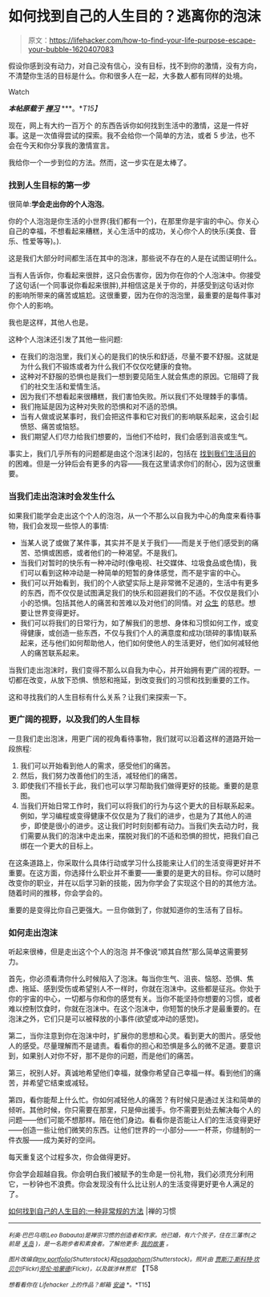 # 如何找到自己的人生目的？逃离你的泡沫

> 原文：<https://lifehacker.com/how-to-find-your-life-purpose-escape-your-bubble-1620407083>

假设你感到没有动力，对自己没有信心，没有目标，找不到你的激情，没有方向，不清楚你生活的目标是什么。你和很多人在一起，大多数人都有同样的处境。

Watch

***本帖原载于*** [***禅习***](http://zenhabits.net/life-purpose/) ***。**T15】*

现在，网上有大约一百万个 的东西告诉你如何找到生活中的激情，这是一件好事。这是一次值得尝试的探索。我不会给你一个简单的方法，或者 5 步法，也不会在今天和你分享我的激情宣言。

我给你一个一步到位的方法。然而，这一步实在是太棒了。

### 找到人生目标的第一步

很简单:**学会走出你的个人泡泡**。

你的个人泡泡是你生活的小世界(我们都有一个)，在那里你是宇宙的中心。你关心自己的幸福，不想看起来糟糕，关心生活中的成功，关心你个人的快乐(美食、音乐、性爱等等)。).

这是我们大部分时间都生活在其中的泡沫，那些说不存在的人是在试图证明什么。

当有人告诉你，你看起来很胖，这只会伤害你，因为你在你的个人泡沫中。你接受了这句话(一个同事说你看起来很胖),并相信这是关于你的，并感受到这句话对你的影响所带来的痛苦或尴尬。这很重要，因为在你的泡泡里，最重要的是每件事对你个人的影响。

我也是这样，其他人也是。

这种个人泡沫还引发了其他一些问题:

*   在我们的泡泡里，我们关心的是我们的快乐和舒适，尽量不要不舒服。这就是为什么我们不锻炼或者为什么我们不仅仅吃健康的食物。
*   这种对不舒服的恐惧也是我们一想到要见陌生人就会焦虑的原因。它阻碍了我们的社交生活和爱情生活。
*   因为我们不想看起来很糟糕，我们害怕失败。所以我们不处理棘手的事情。
*   我们拖延是因为这种对失败的恐惧和对不适的恐惧。
*   当有人做或说某事时，我们会把这件事和它对我们的影响联系起来，这会引起愤怒、痛苦或恼怒。
*   我们期望人们尽力给我们想要的，当他们不给时，我们会感到沮丧或生气。

事实上，我们几乎所有的问题都是由这个泡沫引起的，包括在 [找到我们生活目的](https://lifehacker.com/how-to-decide-on-what-to-do-with-your-life-1588240029) 的困难。但是一分钟后会有更多的内容——我在这里请求你们的耐心，因为这很重要。

### 当我们走出泡沫时会发生什么

如果我们能学会走出这个个人的泡泡，从一个不那么以自我为中心的角度来看待事物，我们会发现一些惊人的事情:

*   当某人说了或做了某件事，其实并不是关于我们——而是关于他们感受到的痛苦、恐惧或困惑，或者他们的一种渴望。不是我们。
*   当我们对暂时的快乐有一种冲动时(像电视、社交媒体、垃圾食品或色情)，我们可以看到这种冲动是一种简单的短暂的身体感觉，而不是宇宙的中心。
*   我们可以开始看到，我们的个人欲望实际上是非常微不足道的，生活中有更多的东西，而不仅仅是试图满足我们的快乐和回避我们的不适。不仅仅是我们小小的恐惧。包括其他人的痛苦和苦难以及对他们的同情。对 [众生](http://zenhabits.net/vegan/) 的慈悲。想要让世界变得更好。
*   我们可以将我们的日常行为，如了解我们的思想、身体和习惯如何工作，或变得健康，或创造一些东西，不仅与我们个人的满意度和成功(琐碎的事情)联系起来，还与他们如何帮助他人，他们如何使他人的生活更好，他们如何减轻他人的痛苦联系起来。

当我们走出泡沫时，我们变得不那么以自我为中心，并开始拥有更广阔的视野。一切都在改变，从放下恐惧、愤怒和拖延，到改变我们的习惯和找到重要的工作。

这和寻找我们的人生目标有什么关系？让我们来探索一下。

### 更广阔的视野，以及我们的人生目标

一旦我们走出泡沫，用更广阔的视角看待事物，我们就可以沿着这样的道路开始一段旅程:

1.  我们可以开始看到他人的需求，感受他们的痛苦。
2.  然后，我们努力改善他们的生活，减轻他们的痛苦。
3.  即使我们不擅长于此，我们也可以学习帮助我们做得更好的技能。重要的是意图。
4.  当我们开始日常工作时，我们可以将我们的行为与这个更大的目标联系起来。例如，学习编程或变得健康不仅仅是为了我们的进步，也是为了其他人的进步，即使是很小的进步。这让我们时时刻刻都有动力。当我们失去动力时，我们需要从我们的泡沫中走出来，摆脱对我们的不适和恐惧的担忧，把我们自己绑在一个更大的目标上。

在这条道路上，你采取什么具体行动或学习什么技能来让人们的生活变得更好并不重要。在这方面，你选择什么职业并不重要——重要的是更大的目标。你可以随时改变你的职业，并在以后学习新的技能，因为你学会了实现这个目的的其他方法。随着时间的推移，你会学会的。

重要的是变得比你自己更强大。一旦你做到了，你就知道你的生活有了目标。

### 如何走出泡沫

听起来很棒，但是走出这个个人的泡泡 并不像说“顺其自然”那么简单这需要努力。

首先，你必须看清你什么时候陷入了泡沫。每当你生气、沮丧、恼怒、恐惧、焦虑、拖延、感到受伤或希望别人不一样时，你就在泡沫中。这些都是征兆。你处于你的宇宙的中心，一切都与你和你的感觉有关。当你不能坚持你想要的习惯，或者难以控制饮食时，你就在泡沫中。在这个泡沫中，你短暂的快乐才是最重要的。在泡沫之外，它们只是可以被释放的小事件(欲望或冲动的感觉)。

第二，当你注意到你在泡沫中时，扩展你的思想和心灵。看到更大的图片。感受他人的感受。尽量理解而不是谴责。看看你的担心和恐惧是多么的微不足道。要意识到，如果别人对你不好，那不是你的问题，而是他们的痛苦。

第三，祝别人好。真诚地希望他们幸福，就像你希望自己幸福一样。看到他们的痛苦，并希望它结束或减轻。

第四，看你能帮上什么忙。你如何减轻他人的痛苦？有时候只是通过关注和简单的倾听。其他时候，你只需要在那里，只是伸出援手。你不需要到处去解决每个人的问题——他们可能不想那样。陪在他们身边。看看你是否能让人们的生活变得更好——创造一些让他们微笑的东西。让他们世界的一小部分——一杯茶，你缝制的一件衣服——成为美好的空间。

每天重复这个过程多次，你会做得更好。

你会学会超越自我。你会明白我们被赋予的生命是一份礼物，我们必须充分利用它，一秒钟也不浪费。你会发现没有什么比让别人的生活变得更好更令人满足的了。

[如何找到自己的人生目的:一种非常规的方法](http://zenhabits.net/life-purpose/) |禅的习惯

* * *

<small>*利奥·巴巴乌塔(Leo Babauta)是禅宗习惯的创造者和作家。他已婚，有六个孩子，住在三藩市(之前是*</small> [<small>*关岛*</small>](http://guampedia.com/) <small>*)，是一名跑步者和素食者。了解他更多:*</small> [<small>*我的故事*</small>](http://zenhabits.net/2007/02/my-story/) <small>*。*</small>

<small>*图片改编自*</small>[<small>*my portfolio*</small>](http://www.shutterstock.com/pic.mhtml?id=210458908&src=id)<small>*(Shutterstock)和*</small>[<small>*jesadaphorn*</small>](http://www.shutterstock.com/pic.mhtml?id=185201435&src=id)<small>*(Shutterstock)。照片由*</small> [<small>*贾斯汀·斯科特·坎贝尔*</small>](https://www.flickr.com/photos/29143375@N05/8701220324)<small>*(Flickr)*</small>[<small>*劳伦·哈蒙德*</small>](https://www.flickr.com/photos/sleepyjeanie/5179192035)<small>*(Flickr)，以及*</small><small>*跋涉林贾尼*</small> 【T58

<small>*想看看你在 Lifehacker 上的作品？邮箱*</small> [<small>*安迪*</small>](mailto:andy@lifehacker.com) <small>*。*T15】</small>